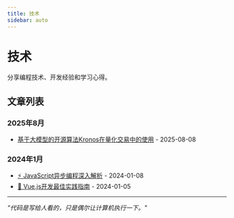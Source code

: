 ```yaml
---
title: 技术
sidebar: auto
---
```


# 技术

分享编程技术、开发经验和学习心得。

## 文章列表
### 2025年8月
- [基于大模型的开源算法Kronos在量化交易中的使用](./Kronos-ml.md) - 2025-08-08

### 2024年1月

- [⚡ JavaScript异步编程深入解析](./javascript-async.md) - 2024-01-08
- [🚀 Vue.js开发最佳实践指南](./vue-best-practices.md) - 2024-01-05

---

*"代码是写给人看的，只是偶尔让计算机执行一下。"*